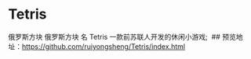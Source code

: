 # Tetris
  俄罗斯方块 俄罗斯方块 名 Tetris 一款前苏联人开发的休闲小游戏;
  ## 预览地址：https://github.com/ruiyongsheng/Tetris/index.html
